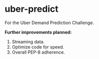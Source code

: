 # uber-predict
For the Uber Demand Prediction Challenge.

**Further improvements planned:**
 
 1. Streaming data.
 2. Optimize code for speed.
 3. Overall PEP-8 adherence.